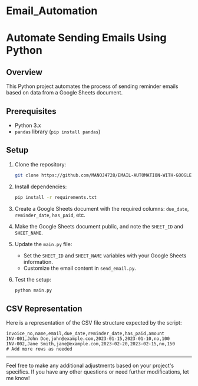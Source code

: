 # Email_Automation


# Automate Sending Emails Using Python

## Overview

This Python project automates the process of sending reminder emails based on data from a Google Sheets document.

## Prerequisites

- Python 3.x
- `pandas` library (`pip install pandas`)

## Setup

1. Clone the repository:

    ```bash
    git clone https://github.com/MANOJ4728/EMAIL-AUTOMATION-WITH-GOOGLE-SHEETS-
    ```

2. Install dependencies:

    ```bash
    pip install -r requirements.txt
    ```

3. Create a Google Sheets document with the required columns: `due_date`, `reminder_date`, `has_paid`, etc.

4. Make the Google Sheets document public, and note the `SHEET_ID` and `SHEET_NAME`.

5. Update the `main.py` file:

    - Set the `SHEET_ID` and `SHEET_NAME` variables with your Google Sheets information.
    - Customize the email content in `send_email.py`.

6. Test the setup:

    ```bash
    python main.py
    ```

## CSV Representation

Here is a representation of the CSV file structure expected by the script:

```csv
invoice_no,name,email,due_date,reminder_date,has_paid,amount
INV-001,John Doe,john@example.com,2023-01-15,2023-01-10,no,100
INV-002,Jane Smith,jane@example.com,2023-02-20,2023-02-15,no,150
# Add more rows as needed
```

---

Feel free to make any additional adjustments based on your project's specifics. If you have any other questions or need further modifications, let me know!
